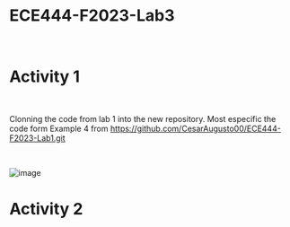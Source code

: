 # ECE444-F2023-Lab3

<br>

# Activity 1 

<br>

Clonning the code from lab 1 into the new repository. Most especific the code form Example 4 from https://github.com/CesarAugusto00/ECE444-F2023-Lab1.git

<br>

![image](https://github.com/CesarAugusto00/ECE444-F2023-Lab3/assets/144982985/f14dfd4d-efe5-4502-b2af-f7a094a4eced)

# Activity 2 

<br> 

